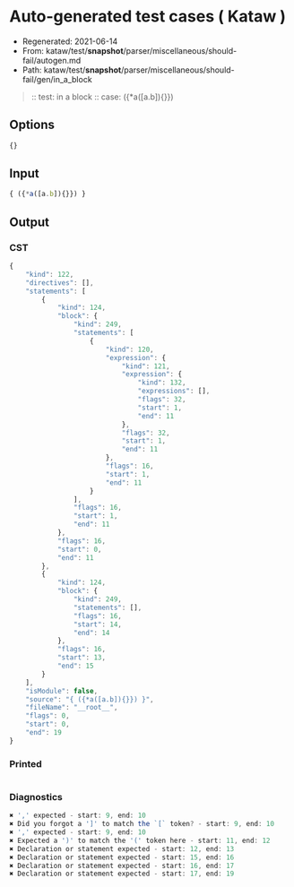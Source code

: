 # Auto-generated test cases ( Kataw )
- Regenerated: 2021-06-14
- From: kataw/test/__snapshot__/parser/miscellaneous/should-fail/autogen.md
- Path: kataw/test/__snapshot__/parser/miscellaneous/should-fail/gen/in_a_block
> :: test: in a block
> :: case: ({*a([a.b]){}})
## Options

`````js
{}
`````
## Input

`````js
{ ({*a([a.b]){}}) }
`````
## Output

### CST

```javascript
{
    "kind": 122,
    "directives": [],
    "statements": [
        {
            "kind": 124,
            "block": {
                "kind": 249,
                "statements": [
                    {
                        "kind": 120,
                        "expression": {
                            "kind": 121,
                            "expression": {
                                "kind": 132,
                                "expressions": [],
                                "flags": 32,
                                "start": 1,
                                "end": 11
                            },
                            "flags": 32,
                            "start": 1,
                            "end": 11
                        },
                        "flags": 16,
                        "start": 1,
                        "end": 11
                    }
                ],
                "flags": 16,
                "start": 1,
                "end": 11
            },
            "flags": 16,
            "start": 0,
            "end": 11
        },
        {
            "kind": 124,
            "block": {
                "kind": 249,
                "statements": [],
                "flags": 16,
                "start": 14,
                "end": 14
            },
            "flags": 16,
            "start": 13,
            "end": 15
        }
    ],
    "isModule": false,
    "source": "{ ({*a([a.b]){}}) }",
    "fileName": "__root__",
    "flags": 0,
    "start": 0,
    "end": 19
}
```

### Printed

```javascript

```

### Diagnostics

```javascript
✖ ',' expected - start: 9, end: 10
✖ Did you forgot a ']' to match the `[` token? - start: 9, end: 10
✖ ',' expected - start: 9, end: 10
✖ Expected a ')' to match the '(' token here - start: 11, end: 12
✖ Declaration or statement expected - start: 12, end: 13
✖ Declaration or statement expected - start: 15, end: 16
✖ Declaration or statement expected - start: 16, end: 17
✖ Declaration or statement expected - start: 17, end: 19

```

